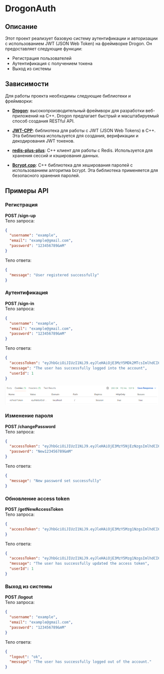 # DrogonAuth

## Описание

Этот проект реализует базовую систему аутентификации и авторизации с использованием JWT (JSON Web Token) на фреймворке Drogon. Он предоставляет следующие функции:
- Регистрация пользователей
- Аутентификация с получением токена
- Выход из системы

## Зависимости

Для работы проекта необходимы следующие библиотеки и фреймворки:

- **[Drogon](https://github.com/drogonframework/drogon)**: высокопроизводительный фреймворк для разработки веб-приложений на C++. Drogon предлагает быстрый и масштабируемый способ создания RESTful API.

- **[JWT-CPP](https://github.com/arun11299/cpp-jwt)**: библиотека для работы с JWT (JSON Web Tokens) в C++. Эта библиотека используется для создания, верификации и декодирования JWT токенов.

- **[redis-plus-plus](https://github.com/sewenew/redis-plus-plus)**: C++ клиент для работы с Redis. Используется для хранения сессий и кэширования данных.

- **[Bcrypt.cpp](https://github.com/hilch/Bcrypt.cpp)**: C++ библиотека для хеширования паролей с использованием алгоритма bcrypt. Эта библиотека применяется для безопасного хранения паролей.

## Примеры API

### Регистрация
**POST /sign-up**  
Тело запроса:
```json
{
  "username": "example",
  "email": "example@gmail.com",
  "password": "123456789&mM"
}
```
Тело ответа:
```json
{
  "message": "User registered successfully"
}
```

### Аутентификация
**POST /sign-in**  
Тело запроса:
```json
{
  "username": "example",
  "email": "example@gmail.com",
  "password": "123456789&mM"
}
```
Тело ответа:
```json
{
  "accessToken": "eyJhbGciOiJIUzI1NiJ9.eyJleHAiOjE3MzY5MDk2MTcsImlhdCI6MTczNjgwMTYxNywiaXNzIjoiQ2FweSIsInN1YiI6IjM2In0.y-2Hv8ES-M9FUyWj8W2iy9yrTSKQfISaKdLnuzV0OMk",
  "message": "The user has successfully logged into the account",
  "userId": 1
}
```
![упс..](./pic/authRefreshToken.png)

### Изменение пароля
**POST /changePassword**  
Тело запроса:
```json
{
  "accessToken": "eyJhbGciOiJIUzI1NiJ9.eyJleHAiOjE3MzY5NjEzNzgsImlhdCI6MTczNjg1MzM3OCwiaXNzIjoiQ2FweSIsInN1YiI6IjMifQ.p2OtD-GCZBizt_bHv5IOPKRwcajMxFoaftOWSeOxDRU",
  "password": "New123456789&mM"
}
```
Тело ответа:
```json
{
  "message": "New password set successfully"
}
```

### Обновление access token
**POST /getNewAccessToken**  
Тело запроса:
```json
{
  "accessToken": "eyJhbGciOiJIUzI1NiJ9.eyJleHAiOjE3MzY5Mzg1NzgsImlhdCI6MTczNjgzMDU3OCwiaXNzIjoiQ2FweSIsInN1YiI6IjQwIn0.wxL6djVoY-0uBt1XcaEG3DwPe-vQ1-6yGSgiFyDuaLQ"
}
```
Тело ответа:
```json
{
  "accessToken": "eyJhbGciOiJIUzI1NiJ9.eyJleHAiOjE3MzY5Mzg1NzgsImlhdCI6MTczNjgzMDU3OCwiaXNzIjoiQ2FweSIsInN1YiI6IjQwIn0.wxL6djVoY-0uBt1XcaEG3DwPe-vQ1-6yGSgiFyDuaLQ",
  "message": "The user has successfully updated the access token",
  "userId": 1
}
```

### Выход из системы
**POST /logout**  
Тело запроса:
```json
{
  "username": "example",
  "email": "example@gmail.com",
  "password": "123456789&mM"
}
```
Тело ответа:
```json
{
  "logout": "ok",
  "message": "The user has successfully logged out of the account."
}
```
